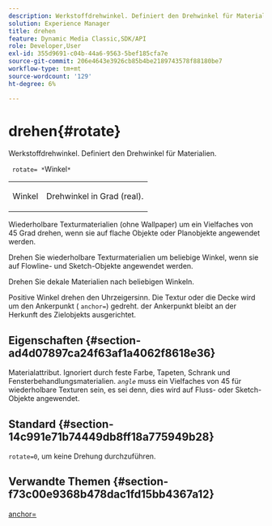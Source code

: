 ```yaml
---
description: Werkstoffdrehwinkel. Definiert den Drehwinkel für Materialien.
solution: Experience Manager
title: drehen
feature: Dynamic Media Classic,SDK/API
role: Developer,User
exl-id: 355d9691-c04b-44a6-9563-5bef185cfa7e
source-git-commit: 206e4643e3926cb85b4be2189743578f88180be7
workflow-type: tm+mt
source-wordcount: '129'
ht-degree: 6%

---
```


# drehen{#rotate}

Werkstoffdrehwinkel. Definiert den Drehwinkel für Materialien.

` rotate= *`Winkel`*`

<table id="simpletable_F1A87ECD86E8429788825374A6882CB9"> 
 <tr class="strow"> 
  <td class="stentry"> <p> <span class="varname"> Winkel </span> </p> </td> 
  <td class="stentry"> <p>Drehwinkel in Grad (real). </p> </td> 
 </tr> 
</table>

Wiederholbare Texturmaterialien (ohne Wallpaper) um ein Vielfaches von 45 Grad drehen, wenn sie auf flache Objekte oder Planobjekte angewendet werden.

Drehen Sie wiederholbare Texturmaterialien um beliebige Winkel, wenn sie auf Flowline- und Sketch-Objekte angewendet werden.

Drehen Sie dekale Materialien nach beliebigen Winkeln.

Positive Winkel drehen den Uhrzeigersinn. Die Textur oder die Decke wird um den Ankerpunkt ( `anchor=`) gedreht. der Ankerpunkt bleibt an der Herkunft des Zielobjekts ausgerichtet.

## Eigenschaften {#section-ad4d07897ca24f63af1a4062f8618e36}

Materialattribut. Ignoriert durch feste Farbe, Tapeten, Schrank und Fensterbehandlungsmaterialien. *`angle`* muss ein Vielfaches von 45 für wiederholbare Texturen sein, es sei denn, dies wird auf Fluss- oder Sketch-Objekte angewendet.

## Standard {#section-14c991e71b74449db8ff18a775949b28}

`rotate=0`, um keine Drehung durchzuführen.

## Verwandte Themen {#section-f73c00e9368b478dac1fd15bb4367a12}

[anchor=](../../../../../ir-api/http-protocol/image-rendering-api-ref/c-ir-http-protocol-ref/c-ir-http-protocol-command-reference/r-ir-http-anchor.md#reference-d53923d785c9442997dc7f2199524c26)
